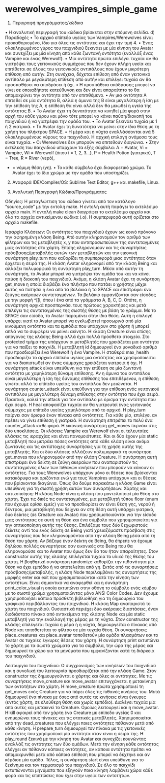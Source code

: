# werewolves_vampires_simple_game

1) Περιγραφή προγράμματος/κώδικα
   
• Η αναλυτική περιγραφή του κώδικα βρίσκεται στην επόμενη σελίδα.
d) Παραδοχές
• Το αρχικό επίπεδο υγείας των Vampires/Werewolves είναι προκαθορισμένο, ίδιο για όλες τις
οντότητες και έχει την τιμή 4.
• Ένας ολοκληρωμένος γύρος του παιχνιδιού ξεκινάει με μία κίνηση του Avatar και συνεχίζει
με μία κίνηση από κάθε ζωντανή οντότητα (εναλλάξ ένας Vampire και ένας Werewolf).
• Μία οντότητα πρώτα επιλέγει τυχαία αν θα γιατρέψει τους γειτονικούς συμμάχους που δεν
έχουν πλήρη υγεία και επιτίθεται σε όλους του γειτονικούς αντιπάλους που έχουν μικρότερη
επίθεση από αυτήν. Στη συνέχεια, δέχεται επίθεση από έναν γειτονικό αντίπαλο με
μεγαλύτερη επίθεση από αυτήν και επιλέγει τυχαία αν θα προσπαθήσει να αποδράσει ή όχι.
• Η προσπάθεια απόδρασης μπορεί να γίνει σε οποιαδήποτε κατεύθυνση και δεν είναι
απαραίτητο το θα απομακρύνει την οντότητα από τον επιτιθέμενο.
• Αν μια οντότητα Α επιτεθεί σε μία οντότητα Β, αλλά η άμυνα της Β είναι μεγαλύτερη ή ίση
με την επίθεση της Α, η επίθεση θα γίνει αλλά δεν θα μειωθεί η υγεία της οντότητας B.
• To Avatar έχει τη δυνατότητα να κινηθεί μία φορά στην αρχή του κάθε γύρου και μόνο τότε
μπορεί να κάνει παύση/διακοπή του παιχνιδιού ή να γιατρέψει την ομάδα του.
• Το Avatar ξεκινάει τυχαία με 1 ή 2 γιατρικά.
• Το Avatar έχει τη δυνατότητα να μείνει στην ίδια θέση με τη χρήση του πλήκτρου SPACE.
• Η μέρα και η νύχτα εναλλάσσονται ανά 5 ολοκληρωμένους γύρους του παιχνιδιού. Η
αρχική επιλογή ανάμεσα τους είναι τυχαία.
• Οι Werewolves δεν μπορούν να επιτεθούν διαγώνια.
• Στην εκτέλεση του παιχνιδιού υπάρχουν τα εξής σύμβολα: A = Avatar, Vi = Vampire, Wi =
Werewolf (όπου i = 1, 2, 3…), P = Health Potion (γιατρικό), Τ = Tree, R = River (νερό),
* = νόμιμη θέση (γη).
• Το κάθε σύμβολο έχει διαφορετικό χρώμα. Το Avatar έχει το ίδιο χρώμα με την ομάδα που
υποστηρίζει.

2) Αναφορά IDE/Compiler/OS: Sublime Text Editor, g++ και makefile, Linux.

3) Αναλυτική Περιγραφή Κώδικα/Προγράμματος
   
Οδηγίες: Η μεταγλώττιση του κώδικα γίνεται από τον κατάλογο “source_code” με την εντολή
make. Η εντολή αυτή παράγει το εκτελέσιμο αρχείο main. Η εντολή make clean διαγράφει το
εκτελέσιμο αρχείο και όλα τα αρχεία αντικείμενου κώδικα (.ο). Η συμπεριφορά αυτή ορίζεται στο
αρχείο makefile.

Ιεραρχία Κλάσεων: Οι οντότητες του παιχνιδιού έχουν ως κοινό πρόγονο την αφηρημένη κλάση
Being. Από αυτήν κληρονομούν τον αριθμό των φίλτρων και τις μεταβλητές x, y που
αντιπροσωπεύουν της συντεταγμένες μιας οντότητας στο χάρτη. Επίσης κληρονομούν και τις
συναρτήσεις πρόσβασης/μεταβολής αυτών των μεταβλητών και την εικονική συνάρτηση play_turn
που καθορίζει τη συμπεριφορά μιας οντότητας όταν έρχεται η σειρά της.
Η κλάση Avatar κληρονομεί από την κλάση Being και αλλάζει πολυμορφικά τη συνάρτηση
play_turn. Μέσα από αυτήν τη συνάρτηση, το Avatar μπορεί να γιατρέψει τον ομάδα του και να
κάνει παύση ή διακοπή του παιχνιδιού. Ακόμα, η κλάση Avatar έχει τη συνάρτηση get_move η
οποία διαβάζει ένα πλήκτρο που πατάει ο χρήστης μέχρι αυτός να πατήσει ή ένα από τα βελάκια ή
το SPACE και επιστρέφει ένα ζεύγος ακέραιων συντεταγμένων. Τα βελάκια εμφανίζονται σαν
είσοδος με την μορφή ^[[i, όπου i ένα από τα γράμματα A, B, C, D. Οπότε, η συνάρτηση αρχικά
προσπερνάει τους πρώτους χαρακτήρες και μετά επιλέγει τις συντεταγμένες της σωστής θέσης με
βάση το γράμμα. Με το SPACE σαν είσοδο, το Avatar παραμένει στην ίδια θέση. Αυτή η επιλογή
υπάρχει γιατί το Avatar μπορεί να εγκλωβιστεί προσωρινά από μία κινούμενη οντότητα και τα
εμπόδια που υπάρχουν στο χάρτη ή μπορεί απλά να το συμφέρει να μείνει ακίνητο.
Η κλάση Creature είναι επίσης απόγονος της κλάσης Being αλλά έχει πολλά πρόσθετα στοιχεία.
Στο protected τμήμα της υπάρχουν οι μεταβλητές που χρειάζεται μια οντότητα για να παίξει το
παιχνίδι. Η μεταβλητή id δημιουργεί ένα μοναδικό αριθμό που προσδιορίζει ένα Werewolf ή ένα
Vampire. Η σταθερά max_health προσδιορίζει το αρχικό επίπεδο υγείας μια οντότητας και
χρησιμοποιείται για να διαπιστωθεί αν ένας σύμμαχος χρειάζεται γιατρειά ή όχι. Η συνάρτηση
attack είναι υπεύθυνη για την επίθεση σε μία ζωντανή οντότητα με χαμηλότερη δύναμη επίθεσης.
Αν η άμυνα του αντιπάλου είναι μεγαλύτερη ή ίση της δύναμης επίθεσης του επιτιθέμενου, η
επίθεση γίνεται αλλά το επίπεδο υγείας του αντιπάλου δεν μειώνεται. Η συνάρτηση counter_attack
είναι υπεύθυνη για την επίθεση ενός γειτονικού αντιπάλου με μεγαλύτερη δύναμη επίθεσης στην
οντότητα που έχει σειρά. Πρακτικά, καλεί την attack για τον αντίπαλο με όρισμα την οντότητα που
έχει σειρά. Η heal αποφασίζει τυχαία αν θα γιατρευτεί ένας γειτονικός σύμμαχος με επίπεδο υγείας
χαμηλότερο από το αρχικό. Η play_turn παίρνει σαν όρισμα έναν πίνακα από οντότητες. Για κάθε
μία, επιλέγει αν πρέπει να γίνει επίθεση ή γιατρειά. Η συνάρτηση επιτρέπει το πολύ ένα
counter_attack κάθε φορά. Η εικονική συνάρτηση get_moves περνάει στις δύο υποκλάσεις.
Οι κλάσεις Vampire και Werewolf είναι οι τελευταίες κλάσεις τις ιεραρχίας και είναι
πανομοιότυπες. Και οι δύο έχουν μία static μεταβλητή που μετράει πόσες οντότητες από κάθε
κλάση είναι ακόμα ζωντανές και τις αντίστοιχες συναρτήσεις για τη χρήση αυτής της μεταβλητής.
Και οι δύο κλάσεις αλλάζουν πολυμορφικά τη συνάρτηση get_moves που κληρονομούν από την
κλάση Creature. Η συνάρτηση αυτή επιστρέφει ένα δείκτη σε ζεύγη ακεραίων που αναπαριστούν
τις συντεταγμένες όλων των πιθανών κινήσεων που μπορούν να κάνουν οι οντότητες. Για τους
Werewolves υπάρχουν μόνο οι θέσεις που βρίσκονται κατακόρυφα και οριζόντια ενώ για τους
Vampires υπάρχουν και οι θέσεις που βρίσκονται διαγώνια. Όπως θα δούμε παρακάτω η κλάση
Game είναι υπεύθυνη για τη σωστή χρήση αυτών των συναρτήσεων.
Χάρτης και οπτικοποίηση: Η κλάση Node είναι η κλάση που μοντελοποιεί μία θέση στο χάρτη.
Έχει τις δικές τις συντεταγμένες, μια μεταβλητή τύπου floor (enum που έχουμε ορίσει εμείς) για να
προσδιορίσει αν είναι θέση γης, νερού ή δέντρου, μια μεταβλητή που δείχνει αν στη θέση αυτή
υπάρχει γιατρικό, δύο δείκτες (σε Creature και Avatar) που χρησιμοποιούνται για την είσοδο μιας
οντότητας σε αυτή τη θέση και ένα σύμβολο που χρησιμοποιείται για την οπτικοποίηση αυτής της
θέσης. Επιλέξαμε τους δύο ξεχωριστούς δείκτες αντί του ενός δείκτη σε Being γιατί χρειαζόμαστε
πρόσβαση στις συναρτήσεις που δεν κληρονομούνται από την κλάση Being μέσα από τη θέση του
χάρτη. Αν βάζαμε έναν δείκτη σε Being, θα έπρεπε να έχουμε δηλώσει πολλές συναρτήσεις σαν
εικονικές στο Being που θα κληρονομούσε και το Avatar που όμως δεν θα του ήταν απαραίτητες.
Στον constructor αυτής της κλάσης επιλέγεται τυχαία το υλικό της θέσης του χάρτη. Η βοηθητική
συνάρτηση randomize καθορίζει την πιθανότητα μία θέση να έχει εμπόδιο ή να αποτελείται από γη.
Εκτός από τις συναρτήσεις πρόσβασης/μεταβολής, η κλάση Node περιλαμβάνει τις συναρτήσεις
της μορφής enter και exit που χρησιμοποιούνται κατά την κίνηση των οντοτήτων. Είναι σημαντικό
να αναφερθεί και η συνάρτηση print_color_visual η οποία εκτυπώνει στην οθόνη το σύμβολο ενός
κόμβου με το σωστό χρώμα χρησιμοποιώντας μόνο ANSI Color Codes. Δεν έχουμε
χρησιμοποιήσει κάποια πρόσθετη βιβλιοθήκη για τη δημιουργία του γραφικού περιβάλλοντος του
παιχνιδιού.
Η κλάση Map αναπαριστά το χάρτη του παιχνιδιού. Ουσιαστικά περιέχει δύο ακέραιες διαστάσεις,
έναν δισδιάστατο πίνακα από αντικείμενα της κλάσης Node και μία static μεταβλητή για την
εναλλαγή της μέρας με τη νύχτα. Στον constructor της κλάσης επιλέγεται τυχαία η μέρα ή η νύχτα,
δημιουργείται ο πίνακας από Node και τοποθετείται το φίλτρο σε μία τυχαία θέση. Οι συναρτήσεις
place_creatures και place_avatar τοποθετούν μία ομάδα πλασμάτων και το Avatar σε τυχαίες
έγκυρες θέσεις του χάρτη. Η συνάρτηση print εκτυπώνει το χάρτη με τα σωστά χρώματα για τα
σύμβολα, την ώρα της μέρας και δημιουργεί το χώρο για τα μηνύματα που εμφανίζονται κατά τη
διάρκεια του παιχνιδιού.

Λειτουργία του παιχνιδιού: Ο συγχρονισμός των κινήσεων του παιχνιδιού και η συνολική του
λειτουργία προσδιορίζεται από την κλάση Game. Στον constructor της δημιουργούνται ο χάρτης
και όλες οι οντότητες. Με τις συναρτήσεις move_creature και move_avatar επιτυγχάνεται η
μετακίνηση των οντοτήτων στο χάρτη. Η move_creature πρώτα χρησιμοποιεί τη get_moves ενός
Creature για να πάρει όλες τις πιθανές κινήσεις του. Μετά δημιουργεί ένα πίνακα με όσες από
αυτές τις κινήσεις είναι έγκυρες (εντός χάρτη, σε ελεύθερη θέση και χωρίς εμπόδιο). Διαλέγει
τυχαία μία από αυτές και μετακινεί το Creature. Ομοίως λειτουργεί και η move_avatar. Η kill
αφαιρεί από τον χάρτη ένα Creature με επίπεδο υγείας 0 και ενημερώνει τους πίνακες και τις
στατικές μεταβλητές. Χρησιμοποιείται από την dead_creatures που ελέγχει ποιες οντότητες
πέθαναν μετά από κάθε κίνηση. Η prepare_turn δημιουργεί τον πίνακα με τις γειτονικές οντότητες
που χρησιμοποιεί μία οντότητα όταν είναι η σειρά της. Η play_round ξεκινά με την κίνηση του
Avatar και συνεχίζει κουνώντας εναλλάξ τις οντότητες των δύο ομάδων. Μετά την κίνηση κάθε
οντότητας ελέγχει αν πέθαναν κάποιες οντότητες, αν κάποια οντότητα πρέπει να απομακρυνθεί
μετά από κάποια επίθεση που μπορεί να δέχτηκε και αν κέρδισε μία ομάδα. Τέλος, η συνάρτηση
start είναι υπεύθυνη για το ξεκίνημα και τον τερματισμό του παιχνιδιού. Σε όλο το παιχνίδι
εκτυπώνονται μηνύματα που εξηγούν ποια κίνηση λαμβάνει χώρα κάθε φορά και τις επιπτώσεις
που έχει στην υγεία των οντοτήτων.
